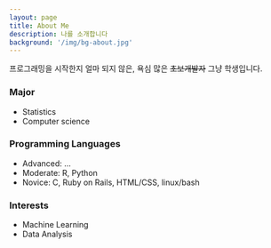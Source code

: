 ```yaml
---
layout: page
title: About Me
description: 나를 소개합니다
background: '/img/bg-about.jpg'
---
```


프로그래밍을 시작한지 얼마 되지 않은, 욕심 많은 ~~초보개발자~~ 그냥 학생입니다. 

### Major

- Statistics
- Computer science

### Programming Languages

- Advanced: ... 
- Moderate: R, Python 
- Novice: C, Ruby on Rails, HTML/CSS, linux/bash


### Interests

- Machine Learning
- Data Analysis

